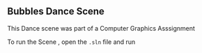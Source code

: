 ## Bubbles Dance Scene 
This Dance scene was part of a Computer Graphics Asssignment


To run the Scene , open the `.sln` file and run
